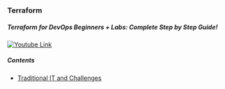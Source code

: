 ### Terraform

##### Terraform for DevOps Beginners + Labs: Complete Step by Step Guide!

[![Youtube Link](http://img.youtube.com/vi/YcJ9IeukJL8/0.jpg)](https://www.youtube.com/watch?v=YcJ9IeukJL8)

##### Contents

- [Traditional IT and Challenges](https://github.com/solarsdev/TIL/blob/master/Terraform/traditional_it_and_challenges.md)

